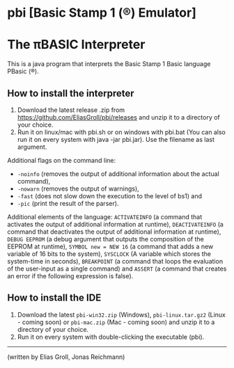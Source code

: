 # pbi [Basic Stamp 1 (®) Emulator]

The πBASIC Interpreter
================

This is a java program that interprets the Basic Stamp 1 Basic language PBasic (®).

How to install the interpreter
--------------
1. Download the latest release .zip from https://github.com/EliasGroll/pbi/releases and unzip it to a directory of your choice.
2. Run it on linux/mac with pbi.sh or on windows with pbi.bat (You can also run it on every system with java -jar pbi.jar).
Use the filename as last argument.

Additional flags on the command line:
* `-noinfo` (removes the output of additional information about the actual command),
* `-nowarn` (removes the output of warnings),
* `-fast`   (does not slow down the execution to the level of bs1) and
* `-pic`    (print the result of the parser).

Additional elements of the language: `ACTIVATEINFO` (a command that activates the output of additional information at runtime), `DEACTIVATEINFO` (a command that deactivates the output of additional information at runtime), `DEBUG EEPROM` (a debug argument that outputs the composition of the EEPROM at runtime), `SYMBOL new = NEW 16` (a command that adds a new variable of 16 bits to the system), `SYSCLOCK` (A variable which stores the system-time in seconds), `BREAKPOINT` (a command that loops the evaluation of the user-input as a single command) and `ASSERT` (a command that creates an error if the following expression is false).

How to install the IDE
--------------
1. Download the latest `pbi-win32.zip` (Windows), `pbi-linux.tar.gz2` (Linux -  coming soon) 
   or `pbi-mac.zip` (Mac - coming soon) and unzip it to a directory of your choice.
2. Run it on every system with double-clicking the executable (pbi).

--------------
(written by Elias Groll, Jonas Reichmann)
